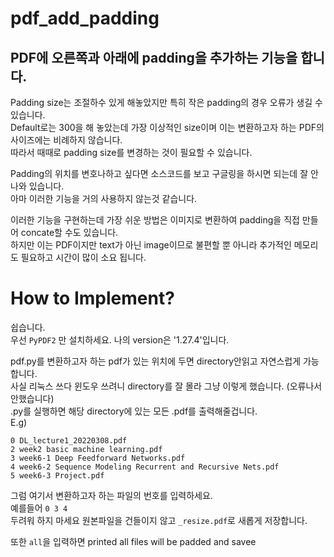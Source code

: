 # pdf_add_padding

## PDF에 오른쪽과 아래에 padding을 추가하는 기능을 합니다.  
Padding size는 조절하수 있게 해놓았지만 특히 작은 padding의 경우 오류가 생길 수 있습니다.  
Default로는 300을 해 놓았는데 가장 이상적인 size이며 이는 변환하고자 하는 PDF의 사이즈에는 비례하지 않습니다.  
따라서 때때로 padding size를 변경하는 것이 필요할 수 있습니다.  

Padding의 위치를 변호나하고 싶다면 소스코드를 보고 구글링을 하시면 되는데 잘 안나와 있습니다.  
아마 이러한 기능을 거의 사용하지 않는것 같습니다.  

이러한 기능을 구현하는데 가장 쉬운 방법은 이미지로 변환하여 padding을 직접 만들어 concate할 수도 있습니다.  
하지만 이는 PDF이지만 text가 아닌 image이므로 불편할 뿐 아니라 추가적인 메모리도 필요하고 시간이 많이 소요 됩니다.  


# How to Implement?  
쉽습니다.  
우선 `PyPDF2` 만 설치하세요. 
나의 version은 '1.27.4'입니다.  

pdf.py를 변환하고자 하는 pdf가 있는 위치에 두면 directory안읽고 자연스럽게 가능합니다.  
사실 리눅스 쓰다 윈도우 쓰려니 directory를 잘 몰라 그냥 이렇게 했습니다. (오류나서 안했습니다)  
.py를 실행하면 해당 directory에 있는 모든 .pdf를 출력해줄겁니다.  
E.g)  
```
0 DL_lecture1_20220308.pdf
2 week2 basic machine learning.pdf
3 week6-1 Deep Feedforward Networks.pdf
4 week6-2 Sequence Modeling Recurrent and Recursive Nets.pdf
5 week6-3 Project.pdf
```
그럼 여기서 변환하고자 하는 파일의 번호를 입력하세요.  
예를들어 `0 3 4`  
두려워 하지 마세요 원본파일을 건들이지 않고 `_resize.pdf`로 새롭게 저장합니다.  

또한 `all`을 입력하면 printed all files will be padded and savee
